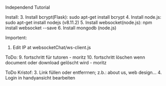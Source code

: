 Independend Tutorial

Install:
3. Install bcrypt(Flask):       sudo apt-get install bcrypt
4. Install node.js:             sudo apt-get install nodejs (v8.11.2)
5. Install websocket(node.js):  npm install websocket --save
6. Install mongodb (node.js)

Importent:
1. Edit IP at websocketChat/ws-client.js

ToDo:
9. fortschritt für tutoren - moritz
10. fortschritt löschen wenn document oder download gelöscht wird - moritz

ToDo Kristof:
3. Link füllen oder entferrnen; z.b.: about us, web design...
4. Login in handyansicht bearbeiten